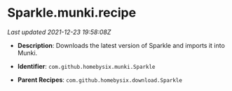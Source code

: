 # Sparkle.munki.recipe

_Last updated 2021-12-23 19:58:08Z_

- **Description**: Downloads the latest version of Sparkle and imports it into Munki.

- **Identifier**: `com.github.homebysix.munki.Sparkle`

- **Parent Recipes**: `com.github.homebysix.download.Sparkle`